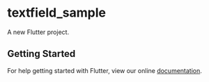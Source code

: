 # textfield_sample

A new Flutter project.

## Getting Started

For help getting started with Flutter, view our online
[documentation](https://flutter.io/).
